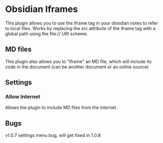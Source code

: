 # Obsidian Iframes
This plugin allows you to use the iframe tag in your obsidian notes to refer to local files.
Works by replacing the src attribute of the iframe tag with a global path using the file:// URI scheme.

## MD files
This plugin also allows you to "iframe" an MD file, which will include its code in the document (can be another document or an online source)

## Settings
### Allow Internet
Allows the plugin to include MD files from the internet.

## Bugs
v1.0.7 settings menu bug, will get fixed in 1.0.8